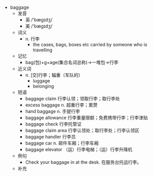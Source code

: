 - baggage
  - 发音
    - 英 /'bægɪdʒ/
    - 美 /'bæɡɪdʒ/
  - 词义
    - n. 行李
      - the cases, bags, boxes etc carried by someone who is travelling
  - 记忆
    - bag(包)+g+age(集合名词总称)→一堆包→行李
  - 近义词
    - n. [交]行李；辎重（军队的）
      - luggage
      - belonging
  - 短语
    - baggage claim 行李认领；领取行李；取行李处
    - excess baggage n. 超重行李；累赘
    - hand baggage n. 手提行李
    - baggage allowance 行李重量限额；免费携带行李；行李津贴
    - baggage check 行李托管证
    - baggage claim area 行李认领处；取行李处；行李认领区
    - baggage handler 行李员
    - baggage car n. 邮件车厢；行李车厢
    - baggage elevator （运）行李电梯；（运）行李升降机
  - 例句
    - Check your baggage in at the desk. 在服务台托运行李。
  - 补充